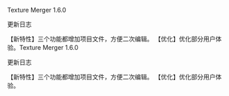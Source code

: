 Texture Merger 1.6.0

更新日志

【新特性】三个功能都增加项目文件，方便二次编辑。
【优化】优化部分用户体验。Texture Merger 1.6.0

更新日志

【新特性】三个功能都增加项目文件，方便二次编辑。
【优化】优化部分用户体验。
